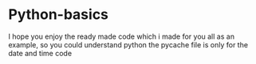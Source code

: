 # Python-basics
I hope you enjoy the ready made code which i made for you all as an example, so you could understand python
the pycache file is only for the date and time code
